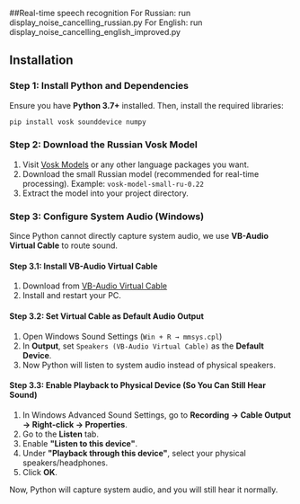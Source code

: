 ##Real-time speech recognition
For Russian: run display_noise_cancelling_russian.py
For English: run display_noise_cancelling_english_improved.py

## Installation

### Step 1: Install Python and Dependencies
Ensure you have **Python 3.7+** installed. Then, install the required libraries:

```bash
pip install vosk sounddevice numpy
```

### Step 2: Download the Russian Vosk Model
1. Visit [Vosk Models](https://alphacephei.com/vosk/models) or any other language packages you want.
2. Download the small Russian model (recommended for real-time processing). Example: `vosk-model-small-ru-0.22`
3. Extract the model into your project directory.

### Step 3: Configure System Audio (Windows)
Since Python cannot directly capture system audio, we use **VB-Audio Virtual Cable** to route sound.

#### Step 3.1: Install VB-Audio Virtual Cable
1. Download from [VB-Audio Virtual Cable](https://vb-audio.com/Cable/)
2. Install and restart your PC.

#### Step 3.2: Set Virtual Cable as Default Audio Output
1. Open Windows Sound Settings (`Win + R → mmsys.cpl`)
2. In **Output**, set `Speakers (VB-Audio Virtual Cable)` as the **Default Device**.
3. Now Python will listen to system audio instead of physical speakers.

#### Step 3.3: Enable Playback to Physical Device (So You Can Still Hear Sound)
1. In Windows Advanced Sound Settings, go to **Recording → Cable Output → Right-click → Properties**.
2. Go to the **Listen** tab.
3. Enable **"Listen to this device"**.
4. Under **"Playback through this device"**, select your physical speakers/headphones.
5. Click **OK**.

Now, Python will capture system audio, and you will still hear it normally.
